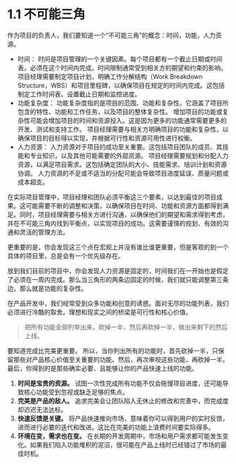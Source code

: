 # 1.1 不可能三角

作为项目的负责人，我们要知道一个“不可能三角”的概念：时间，功能，人力资源。

* 时间： 时间是项目管理的一个关键因素。每个项目都有一个截止日期或时间表，必须在这个时间内完成。时间限制通常受到相关方的期望和约束的影响。 项目经理需要制定项目计划，明确工作分解结构（Work Breakdown Structure，WBS）和项目里程碑，以确保项目在规定的时间内完成。这包括制定工作时间表、设置截止日期和监控进度。
* 功能复杂度： 功能复杂度指的是项目的范围、功能和复杂性。它涵盖了项目所包含的特性、功能和工作任务，以及项目的整体复杂性。 增加项目的功能或复杂性可能会增加项目的时间和资源投入。这是因为更多的功能通常需要更多的开发、测试和支持工作。 项目经理需要与相关方明确项目的功能和复杂性，以确保项目的目标得以实现，并根据可行性和资源可用性进行权衡。
* 人力资源： 人力资源对于项目的成功至关重要。这包括项目团队的成员、其技能和专业知识，以及其他可能需要的外部资源。 项目经理需要规划和分配人力资源，以满足项目需求。这包括确定团队的大小、技能需求、培训计划和资源协调。 人力资源的不足或不适当的分配可能会导致项目进度延误、质量问题或成本超支。

在实际项目管理中，项目经理和团队必须平衡这三个要素，以达到最佳的项目成果。这可能需要不断的调整和决策，以确保项目在时间、功能和资源方面都得到满足。同时，项目经理需要与相关方进行沟通，以确保他们的期望和需求得到考虑，并在不可能三角内找到平衡点，以实现项目的成功。这需要谨慎的规划、有效的沟通和灵活的管理方法。

更重要的是，你会发现这三个点在宏观上并没有谁比谁更重要，但是客观的到一个具体的项目里，总是会有一个优先级存在。

放到我们目前的项目中，你会发现人力资源是固定的，时间我们在一开始也是假定了必须在一周内完成。那么当三角形的两条边固定的时候，我们就只能调整第三条边，那么就是功能的复杂性。

在产品开发中，我们经常受到众多功能和创意的诱惑。面对无尽的功能列表，我们必须进行冷酷的取舍。理想和现实之间的桥梁是可行性和核心价值。

> 把所有功能全部列举出来，砍掉一半，然后再砍掉一半，做出来剩下的然后上线。

要知道完成比完美更重要。 所以，当你列出所有的功能时，首先砍掉一半，只保留那些对产品核心价值至关重要的功能。然后，再次审视这些功能，再砍掉一半。最后，你得到的是那些确实必要、且能够让你的产品快速上线的功能。

1. **时间是宝贵的资源。** 试图一次性完成所有功能不仅会拖慢项目进度，还可能导致核心功能受到忽视或缺乏足够的焦点。
2. **完美是产品的敌人。** 追求完美会让团队陷入无休止的修改和完善中，而完成度却迟迟无法达标。
3. **快速反馈是关键。** 将产品快速推向市场，意味着你可以得到用户的实时反馈，进而进行必要的迭代和改进。这比在完美的功能上浪费时间要实际得多。
4. **环境在变，需求也在变。** 在长期的开发周期中，市场和用户需求都可能发生变化。如果我们陷入功能堆积的泥沼，很可能在产品上线时已经错过了市场的最佳时机。

